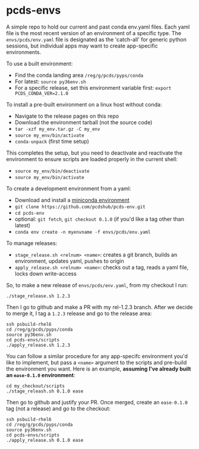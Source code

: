 # pcds-envs

A simple repo to hold our current and past conda env.yaml files. Each yaml file is the most recent version of an environment of a specific type. The `envs/pcds/env.yaml` file is designated as the 'catch-all' for generic python sessions, but individual apps may want to create app-specific environments.

To use a built environment:
- Find the conda landing area `/reg/g/pcds/pyps/conda`
- For latest: `source py36env.sh`
- For a specific release, set this environment variable first: `export PCDS_CONDA_VER=2.1.0`

To install a pre-built environment on a linux host without conda:
- Navigate to the release pages on this repo
- Download the environment tarball (not the source code)
- `tar -xzf my_env.tar.gz -C my_env`
- `source my_env/bin/activate`
- `conda-unpack` (first time setup)

This completes the setup, but you need to deactivate and reactivate the environment to ensure scripts are loaded properly in the current shell:
- `source my_env/bin/deactivate`
- `source my_env/bin/activate`

To create a development environment from a yaml:
- Download and install a [miniconda environment](https://conda.io/miniconda.html)
- `git clone https://github.com/pcdshub/pcds-env.git`
- `cd pcds-env`
- optional: `git fetch`, `git checkout 0.1.0` (if you'd like a tag other than latest)
- `conda env create -n myenvname -f envs/pcds/env.yaml`

To manage releases:
- `stage_release.sh <relnum> <name>`: creates a git branch, builds an environment, updates yaml, pushes to origin
- `apply_release.sh <relnum> <name>`: checks out a tag, reads a yaml file, locks down write-access

So, to make a new release of `envs/pcds/env.yaml`, from my checkout I run:
```
./stage_release.sh 1.2.3
```
Then I go to github and make a PR with my rel-1.2.3 branch.
After we decide to merge it, I tag a `1.2.3` release and go to the release area:
```
ssh psbuild-rhel6
cd /reg/g/pcds/pyps/conda
source py36env.sh
cd pcds-envs/scripts
./apply_release.sh 1.2.3
```
You can follow a similar procedure for any app-specifc environment you'd like to implement, but pass a `<name>` argument to the scripts and pre-build the environment you want. Here is an example, **assuming I've already built an ``ease-0.1.0`` environment**:
```
cd my_checkout/scripts
./stage_releash.sh 0.1.0 ease
```
Then go to github and justify your PR. Once merged, create an `ease-0.1.0` tag (not a release) and go to the checkout:
```
ssh psbuild-rhel6
cd /reg/g/pcds/pyps/conda
source py36env.sh
cd pcds-envs/scripts
./apply_release.sh 0.1.0 ease
```
